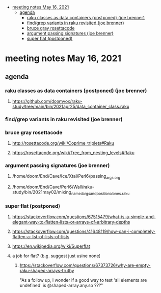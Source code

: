 - [meeting notes May 16, 2021](#orgcd5b48b)
  - [agenda](#orge53f742)
    - [raku classes as data containers (postponed) (joe brenner)](#org0a6e8c7)
    - [find/grep variants in raku revisited (joe brenner)](#org3c0d57d)
    - [bruce gray rosettacode](#org215dcfc)
    - [argument passing signatures (joe brenner)](#org7287b66)
    - [super flat (postponed)](#org1928140)


<a id="orgcd5b48b"></a>

# meeting notes May 16, 2021


<a id="orge53f742"></a>

## agenda


<a id="org0a6e8c7"></a>

### raku classes as data containers (postponed) (joe brenner)

1.  <https://github.com/doomvox/raku-study/tree/main/bin/2021apr25/data_container_class.raku>


<a id="org3c0d57d"></a>

### find/grep variants in raku revisited (joe brenner)


<a id="org215dcfc"></a>

### bruce gray rosettacode

1.  <http://rosettacode.org/wiki/Coprime_triplets#Raku>

2.  <https://rosettacode.org/wiki/Tree_from_nesting_levels#Raku>


<a id="org7287b66"></a>

### argument passing signatures (joe brenner)

1.  /home/doom/End/Cave/Ice/Xtal/Perl6/passing<sub>args.org</sub>

2.  /home/doom/End/Cave/Perl6/Wall/raku-study/bin/2021may02/mixing<sub>named</sub><sub>args</sub><sub>and</sub><sub>positional</sub><sub>ones.raku</sub>


<a id="org1928140"></a>

### super flat (postponed)

1.  <https://stackoverflow.com/questions/67515479/what-is-a-simple-and-elegant-way-to-flatten-lists-or-arrays-of-arbitrary-depths>

2.  <https://stackoverflow.com/questions/41648119/how-can-i-completely-flatten-a-list-of-lists-of-lists>

3.  <https://en.wikipedia.org/wiki/Superflat>

4.  a job for flat? (b.g. suggest just usine none)

    1.  <https://stackoverflow.com/questions/67373726/why-are-empty-raku-shaped-arrays-truthy>
    
        "As a follow up, I wonder if a good way to test 'all elements are undefined' is @shaped-array.any.so ???"
